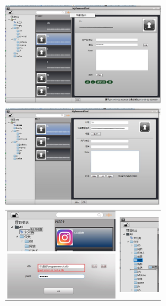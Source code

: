 ![2jpg](./libs/img/2.jpg)
 
![3jpg](./libs/img/3.JPG)

<table>
<tr>
<td ><img src="./libs/img/6.jpg" /></td>
<td rowspan="2"><img src="./libs/img/4.png" /></td>
</tr>
<tr>
<td><img src="./libs/img/5.jpg" /></td>
</tr>
</table>
